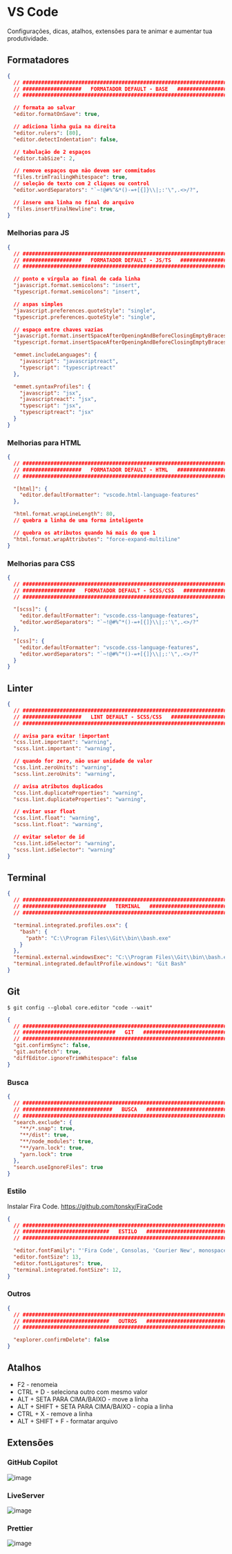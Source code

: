 # VS Code

Configurações, dicas, atalhos, extensões para te animar e aumentar tua produtividade.

## Formatadores

```json
{
  // ###########################################################################
  // ###################   FORMATADOR DEFAULT - BASE   #########################
  // ###########################################################################

  // formata ao salvar
  "editor.formatOnSave": true,

  // adiciona linha guia na direita
  "editor.rulers": [80],
  "editor.detectIndentation": false,

  // tabulação de 2 espaços
  "editor.tabSize": 2,

  // remove espaços que não devem ser commitados
  "files.trimTrailingWhitespace": true,
  // seleção de texto com 2 cliques ou control
  "editor.wordSeparators": "`~!@#%^&*()-=+[{]}\\|;:'\",.<>/?",

  // insere uma linha no final do arquivo
  "files.insertFinalNewline": true,
}
```

### Melhorias para JS

```json
{
  // ###########################################################################
  // ###################   FORMATADOR DEFAULT - JS/TS   ########################
  // ###########################################################################

  // ponto e vírgula ao final de cada linha
  "javascript.format.semicolons": "insert",
  "typescript.format.semicolons": "insert",

  // aspas simples
  "javascript.preferences.quoteStyle": "single",
  "typescript.preferences.quoteStyle": "single",

  // espaço entre chaves vazias
  "javascript.format.insertSpaceAfterOpeningAndBeforeClosingEmptyBraces": false,
  "typescript.format.insertSpaceAfterOpeningAndBeforeClosingEmptyBraces": false,

  "emmet.includeLanguages": {
    "javascript": "javascriptreact",
    "typescript": "typescriptreact"
  },

  "emmet.syntaxProfiles": {
    "javascript": "jsx",
    "javascriptreact": "jsx",
    "typescript": "jsx",
    "typescriptreact": "jsx"
  }
}
```

### Melhorias para HTML

```json
{
  // ###########################################################################
  // ###################   FORMATADOR DEFAULT - HTML   #########################
  // ###########################################################################

  "[html]": {
    "editor.defaultFormatter": "vscode.html-language-features"
  },

  "html.format.wrapLineLength": 80,
  // quebra a linha de uma forma inteligente

  // quebra os atributos quando há mais do que 1
  "html.format.wrapAttributes": "force-expand-multiline"
}
```

### Melhorias para CSS

```json
{
  // ###########################################################################
  // #################   FORMATADOR DEFAULT - SCSS/CSS   #######################
  // ###########################################################################

  "[scss]": {
    "editor.defaultFormatter": "vscode.css-language-features",
    "editor.wordSeparators": "`~!@#%^*()-=+[{]}\\|;:'\",.<>/?"
  },

  "[css]": {
    "editor.defaultFormatter": "vscode.css-language-features",
    "editor.wordSeparators": "`~!@#%^*()-=+[{]}\\|;:'\",.<>/?"
  }
}
```

## Linter

```json
{
  // ###########################################################################
  // ###################   LINT DEFAULT - SCSS/CSS   ###########################
  // ###########################################################################

  // avisa para evitar !important
  "css.lint.important": "warning",
  "scss.lint.important": "warning",

  // quando for zero, não usar unidade de valor
  "css.lint.zeroUnits": "warning",
  "scss.lint.zeroUnits": "warning",

  // avisa atributos duplicados
  "css.lint.duplicateProperties": "warning",
  "scss.lint.duplicateProperties": "warning",

  // evitar usar float
  "css.lint.float": "warning",
  "scss.lint.float": "warning",

  // evitar seletor de id
  "css.lint.idSelector": "warning",
  "scss.lint.idSelector": "warning"
}
```

## Terminal

```json
{
  // ###########################################################################
  // ###########################   TERMINAL   ##################################
  // ###########################################################################

  "terminal.integrated.profiles.osx": {
    "bash": {
      "path": "C:\\Program Files\\Git\\bin\\bash.exe"
    }
  },
  "terminal.external.windowsExec": "C:\\Program Files\\Git\\bin\\bash.exe",
  "terminal.integrated.defaultProfile.windows": "Git Bash"
}
```

## Git

```
$ git config --global core.editor "code --wait"
```

```json
{
  // ###########################################################################
  // ##############################   GIT   ####################################
  // ###########################################################################
  "git.confirmSync": false,
  "git.autofetch": true,
  "diffEditor.ignoreTrimWhitespace": false
}
```

### Busca

```json
{
  // ###########################################################################
  // #############################   BUSCA   ###################################
  // ###########################################################################
  "search.exclude": {
    "**/*.snap": true,
    "**/dist": true,
    "**/node_modules": true,
    "**/yarn.lock": true,
    "yarn.lock": true
  },
  "search.useIgnoreFiles": true
}
```

### Estilo

Instalar Fira Code. https://github.com/tonsky/FiraCode

```json
{
  // ###########################################################################
  // ############################   ESTILO   ###################################
  // ###########################################################################

  "editor.fontFamily": "'Fira Code', Consolas, 'Courier New', monospace",
  "editor.fontSize": 13,
  "editor.fontLigatures": true,
  "terminal.integrated.fontSize": 12,
}
```

### Outros

```json
{
  // ###########################################################################
  // ############################   OUTROS   ###################################
  // ###########################################################################

  "explorer.confirmDelete": false
}
```


## Atalhos

- F2 - renomeia
- CTRL + D - seleciona outro com mesmo valor
- ALT + SETA PARA CIMA/BAIXO - move a linha
- ALT + SHIFT + SETA PARA CIMA/BAIXO - copia a linha
- CTRL + X - remove a linha
- ALT + SHIFT + F - formatar arquivo

## Extensões

### GitHub Copilot

![image](https://user-images.githubusercontent.com/27368585/171063760-557d9ff0-1ab0-4573-90ca-148712b68b5f.png)

### LiveServer

![image](https://user-images.githubusercontent.com/27368585/171063930-8c6d5f54-08a0-4631-922b-c1245f880dfa.png)

### Prettier

![image](https://user-images.githubusercontent.com/27368585/171063991-259cd124-8eba-4c89-a658-7089300f247d.png)

